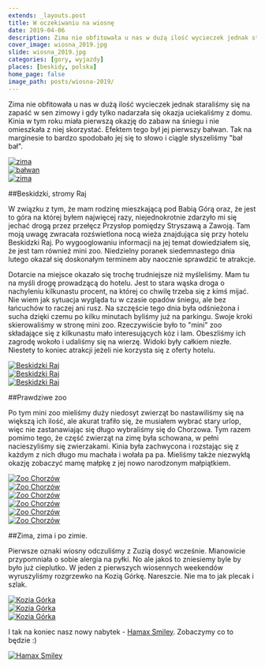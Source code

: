 ```yaml
---
extends: _layouts.post
title: W oczekiwaniu na wiosnę
date: 2019-04-06
description: Zima nie obfitowała u nas w dużą ilość wycieczek jednak staraliśmy się na zapaść w sen zimowy i gdy tylko nadarzała się okazja uciekaliśmy z domu.
cover_image: wiosna_2019.jpg
slide: wiosna_2019.jpg
categories: [gory, wyjazdy]
places: [beskidy, polska]
home_page: false
image_path: posts/wiosna-2019/
---
```


Zima nie obfitowała u nas w dużą ilość wycieczek jednak staraliśmy się na zapaść w sen zimowy i gdy tylko nadarzała się okazja uciekaliśmy z domu. Kinia w tym roku miała pierwszą okazję do zabaw na śniegu i nie omieszkała z niej skorzystać. Efektem tego był jej pierwszy bałwan. Tak na marginesie to bardzo spodobało jej się to słowo i ciągle słyszeliśmy "bał bał".

<div class="flex items-stretch justify-between w-full my-8 flex-wrap">
    <div class="w-full sm:w-1/3 sm:pr-2">
        <a href="{{ $page->cloudinary }}{{ $page->postPhoto }}/{{ $page->cloudinaryId }}/{{ $page->image_path }}zima-1.jpg">
            <img data-srcset="{{ $page->cloudinary }}{{ $page->postPhotoSmall }}/{{ $page->cloudinaryId }}/{{ $page->image_path }}zima-1.jpg 768w,{{ $page->cloudinary }}{{ $page->postPhoto }}/{{ $page->cloudinaryId }}/{{ $page->image_path }}zima-1.jpg 1400w" data-sizes="75vw,(min-width: 1024px) 900px" data-src="{{ $page->cloudinary }}{{ $page->postPhoto }}/{{ $page->cloudinaryId }}/{{ $page->image_path }}zima-1.jpg" alt="zima" class="lazy" loading="lazy">
        </a>
    </div>
    <div class="w-full sm:w-1/3 mt-2 sm:mt-0 sm:pr-2">
        <a href="{{ $page->cloudinary }}{{ $page->postPhoto }}/{{ $page->cloudinaryId }}/{{ $page->image_path }}balwan.jpg">
            <img data-srcset="{{ $page->cloudinary }}{{ $page->postPhotoSmall }}/{{ $page->cloudinaryId }}/{{ $page->image_path }}balwan.jpg 768w,{{ $page->cloudinary }}{{ $page->postPhoto }}/{{ $page->cloudinaryId }}/{{ $page->image_path }}balwan.jpg 1400w" data-sizes="75vw,(min-width: 1024px) 900px" data-src="{{ $page->cloudinary }}{{ $page->postPhoto }}/{{ $page->cloudinaryId }}/{{ $page->image_path }}balwan.jpg" alt="bałwan" class="lazy" loading="lazy">
        </a>
    </div>
    <div class="w-full sm:w-1/3 mt-2 sm:mt-0">
        <a href="{{ $page->cloudinary }}{{ $page->postPhoto }}/{{ $page->cloudinaryId }}/{{ $page->image_path }}zima-2.jpg">
            <img data-srcset="{{ $page->cloudinary }}{{ $page->postPhotoSmall }}/{{ $page->cloudinaryId }}/{{ $page->image_path }}zima-2.jpg 768w,{{ $page->cloudinary }}{{ $page->postPhoto }}/{{ $page->cloudinaryId }}/{{ $page->image_path }}zima-2.jpg 1400w" data-sizes="75vw,(min-width: 1024px) 900px" data-src="{{ $page->cloudinary }}{{ $page->postPhoto }}/{{ $page->cloudinaryId }}/{{ $page->image_path }}zima-2.jpg" alt="zima" class="lazy" loading="lazy">
        </a>
    </div>
</div>

##Beskidzki, stromy Raj

W związku z tym, że mam rodzinę mieszkającą pod Babią Górą oraz, że jest to góra na której byłem najwięcej razy, niejednokrotnie zdarzyło mi się jechać drogą przez przełęcz Przysłop pomiędzy Stryszawą a Zawoją. Tam moją uwagę zwracała rozświetlona nocą wieża znajdująca się przy hotelu Beskidzki Raj. Po wygooglowaniu informacji na jej temat dowiedziałem się, że jest tam również mini zoo.  Niedzielny poranek siedemnastego dnia lutego okazał się doskonałym terminem aby naocznie sprawdzić te atrakcje. 

Dotarcie na miejsce okazało się trochę trudniejsze niż myśleliśmy. Mam tu na myśli drogę prowadzącą do hotelu. Jest to stara wąska droga o nachyleniu kilkunastu procent, na której co chwilę trzeba się z kimś mijać. Nie wiem jak sytuacja wygląda tu w czasie opadów śniegu, ale bez łańcuchów to raczej ani rusz.  Na szczęście tego dnia była odśnieżona i sucha dzięki czemu po kilku minutach byliśmy już na parkingu. Swoje kroki skierowaliśmy w stronę mini zoo. Rzeczywiście było to "mini" zoo składające się z kilkunastu mało interesujących kóz i lam. Obeszliśmy ich zagrodę wokoło i udaliśmy się na wierzę. Widoki były całkiem niezłe. Niestety to koniec atrakcji jeżeli nie korzysta się z oferty hotelu.

<div class="flex items-stretch justify-between w-full my-8 flex-wrap">
    <div class="w-full sm:w-1/2 sm:pr-2">
        <a href="{{ $page->cloudinary }}{{ $page->postPhoto }}/{{ $page->cloudinaryId }}/{{ $page->image_path }}raj-2.jpg">
            <img data-srcset="{{ $page->cloudinary }}{{ $page->postPhotoSmall }}/{{ $page->cloudinaryId }}/{{ $page->image_path }}raj-2.jpg 768w,{{ $page->cloudinary }}{{ $page->postPhoto }}/{{ $page->cloudinaryId }}/{{ $page->image_path }}raj-2.jpg 1400w" data-sizes="75vw,(min-width: 1024px) 900px" data-src="{{ $page->cloudinary }}{{ $page->postPhoto }}/{{ $page->cloudinaryId }}/{{ $page->image_path }}raj-2.jpg" alt="Beskidzki Raj" class="lazy" loading="lazy">
        </a>
    </div>
    <div class="w-full sm:w-1/2 mt-2 sm:mt-0">
        <a href="{{ $page->cloudinary }}{{ $page->postPhoto }}/{{ $page->cloudinaryId }}/{{ $page->image_path }}raj-3.jpg">
            <img data-srcset="{{ $page->cloudinary }}{{ $page->postPhotoSmall }}/{{ $page->cloudinaryId }}/{{ $page->image_path }}raj-3.jpg 768w,{{ $page->cloudinary }}{{ $page->postPhoto }}/{{ $page->cloudinaryId }}/{{ $page->image_path }}raj-3.jpg 1400w" data-sizes="75vw,(min-width: 1024px) 900px" data-src="{{ $page->cloudinary }}{{ $page->postPhoto }}/{{ $page->cloudinaryId }}/{{ $page->image_path }}raj-3.jpg" alt="Beskidzki Raj" class="lazy" loading="lazy">
        </a>
    </div>
    <div class="w-full sm:pr-2 mt-2">
        <a href="{{ $page->cloudinary }}{{ $page->postPhoto }}/{{ $page->cloudinaryId }}/{{ $page->image_path }}raj-1.jpg">
            <img data-srcset="{{ $page->cloudinary }}{{ $page->postPhotoSmall }}/{{ $page->cloudinaryId }}/{{ $page->image_path }}raj-1.jpg 768w,{{ $page->cloudinary }}{{ $page->postPhoto }}/{{ $page->cloudinaryId }}/{{ $page->image_path }}raj-1.jpg 1400w" data-sizes="75vw,(min-width: 1024px) 900px" data-src="{{ $page->cloudinary }}{{ $page->postPhoto }}/{{ $page->cloudinaryId }}/{{ $page->image_path }}raj-1.jpg" alt="Beskidzki Raj" class="lazy" loading="lazy">
        </a>
    </div>
</div>

##Prawdziwe zoo

Po tym mini zoo mieliśmy duży niedosyt zwierząt bo nastawiliśmy się na większą ich ilość, ale akurat trafiło się, że musiałem wybrać stary urlop, więc nie zastanawiając się długo wybraliśmy się do Chorzowa. Tym razem pomimo tego, że część zwierząt na zimę była schowana,  w pełni nacieszyliśmy się zwierzakami. Kinia była zachwycona i rozstając się z każdym z nich długo mu machała i wołała pa pa. Mieliśmy także niezwykłą okazję zobaczyć mamę małpkę z jej nowo narodzonym małpiątkiem.

<div class="flex items-stretch justify-between w-full my-8 flex-wrap">
    <div class="w-full sm:w-1/3 sm:pr-2">
        <a href="{{ $page->cloudinary }}{{ $page->postPhoto }}/{{ $page->cloudinaryId }}/{{ $page->image_path }}zoo-1.jpg">
            <img data-srcset="{{ $page->cloudinary }}{{ $page->postPhotoSmall }}/{{ $page->cloudinaryId }}/{{ $page->image_path }}zoo-1.jpg 768w,{{ $page->cloudinary }}{{ $page->postPhoto }}/{{ $page->cloudinaryId }}/{{ $page->image_path }}zoo-1.jpg 1400w" data-sizes="75vw,(min-width: 1024px) 900px" data-src="{{ $page->cloudinary }}{{ $page->postPhoto }}/{{ $page->cloudinaryId }}/{{ $page->image_path }}zoo-1.jpg" alt="Zoo Chorzów" class="lazy" loading="lazy">
        </a>
    </div>
    <div class="w-full sm:w-1/3 mt-2 sm:mt-0 sm:pr-2">
        <a href="{{ $page->cloudinary }}{{ $page->postPhoto }}/{{ $page->cloudinaryId }}/{{ $page->image_path }}zoo-2.jpg">
            <img data-srcset="{{ $page->cloudinary }}{{ $page->postPhotoSmall }}/{{ $page->cloudinaryId }}/{{ $page->image_path }}zoo-2.jpg 768w,{{ $page->cloudinary }}{{ $page->postPhoto }}/{{ $page->cloudinaryId }}/{{ $page->image_path }}zoo-2.jpg 1400w" data-sizes="75vw,(min-width: 1024px) 900px" data-src="{{ $page->cloudinary }}{{ $page->postPhoto }}/{{ $page->cloudinaryId }}/{{ $page->image_path }}zoo-2.jpg" alt="Zoo Chorzów" class="lazy" loading="lazy">
        </a>
    </div>
    <div class="w-full sm:w-1/3 mt-2 sm:mt-0">
        <a href="{{ $page->cloudinary }}{{ $page->postPhoto }}/{{ $page->cloudinaryId }}/{{ $page->image_path }}zoo-3.jpg">
            <img data-srcset="{{ $page->cloudinary }}{{ $page->postPhotoSmall }}/{{ $page->cloudinaryId }}/{{ $page->image_path }}zoo-3.jpg 768w,{{ $page->cloudinary }}{{ $page->postPhoto }}/{{ $page->cloudinaryId }}/{{ $page->image_path }}zoo-3.jpg 1400w" data-sizes="75vw,(min-width: 1024px) 900px" data-src="{{ $page->cloudinary }}{{ $page->postPhoto }}/{{ $page->cloudinaryId }}/{{ $page->image_path }}zoo-3.jpg" alt="Zoo Chorzów" class="lazy" loading="lazy">
        </a>
    </div>
    <div class="w-full sm:w-1/3 sm:pr-2 mt-2">
        <a href="{{ $page->cloudinary }}{{ $page->postPhoto }}/{{ $page->cloudinaryId }}/{{ $page->image_path }}zoo-4.jpg">
            <img data-srcset="{{ $page->cloudinary }}{{ $page->postPhotoSmall }}/{{ $page->cloudinaryId }}/{{ $page->image_path }}zoo-4.jpg 768w,{{ $page->cloudinary }}{{ $page->postPhoto }}/{{ $page->cloudinaryId }}/{{ $page->image_path }}zoo-4.jpg 1400w" data-sizes="75vw,(min-width: 1024px) 900px" data-src="{{ $page->cloudinary }}{{ $page->postPhoto }}/{{ $page->cloudinaryId }}/{{ $page->image_path }}zoo-4.jpg" alt="Zoo Chorzów" class="lazy" loading="lazy">
        </a>
    </div>
    <div class="w-full sm:w-1/3 sm:pr-2 mt-2">
        <a href="{{ $page->cloudinary }}{{ $page->postPhoto }}/{{ $page->cloudinaryId }}/{{ $page->image_path }}zoo-5.jpg">
            <img data-srcset="{{ $page->cloudinary }}{{ $page->postPhotoSmall }}/{{ $page->cloudinaryId }}/{{ $page->image_path }}zoo-5.jpg 768w,{{ $page->cloudinary }}{{ $page->postPhoto }}/{{ $page->cloudinaryId }}/{{ $page->image_path }}zoo-5.jpg 1400w" data-sizes="75vw,(min-width: 1024px) 900px" data-src="{{ $page->cloudinary }}{{ $page->postPhoto }}/{{ $page->cloudinaryId }}/{{ $page->image_path }}zoo-5.jpg" alt="Zoo Chorzów" class="lazy"loading="lazy">
        </a>
    </div>
    <div class="w-full sm:w-1/3 mt-2">
        <a href="{{ $page->cloudinary }}{{ $page->postPhoto }}/{{ $page->cloudinaryId }}/{{ $page->image_path }}zoo-6.jpg">
            <img data-srcset="{{ $page->cloudinary }}{{ $page->postPhotoSmall }}/{{ $page->cloudinaryId }}/{{ $page->image_path }}zoo-6.jpg 768w,{{ $page->cloudinary }}{{ $page->postPhoto }}/{{ $page->cloudinaryId }}/{{ $page->image_path }}zoo-6.jpg 1400w" data-sizes="75vw,(min-width: 1024px) 900px" data-src="{{ $page->cloudinary }}{{ $page->postPhoto }}/{{ $page->cloudinaryId }}/{{ $page->image_path }}zoo-6.jpg" alt="Zoo Chorzów" class="lazy" loading="lazy">
        </a>
    </div>
</div>


##Zima, zima i po zimie.

Pierwsze oznaki wiosny odczuliśmy z Zuzią dosyć wcześnie. Mianowicie przypomniała o sobie alergia na pyłki. No ale jakoś to zniesiemy byle by było już cieplutko. W jeden z pierwszych wiosennych weekendów wyruszyliśmy rozgrzewko na Kozią Górkę.  Nareszcie.  Nie ma to jak plecak i szlak.

<div class="flex items-stretch justify-between w-full my-8 flex-wrap">
    <div class="w-full sm:w-1/3 sm:pr-2">
        <a href="{{ $page->cloudinary }}{{ $page->postPhoto }}/{{ $page->cloudinaryId }}/{{ $page->image_path }}kozia-1.jpg">
            <img data-srcset="{{ $page->cloudinary }}{{ $page->postPhotoSmall }}/{{ $page->cloudinaryId }}/{{ $page->image_path }}kozia-1.jpg 768w,{{ $page->cloudinary }}{{ $page->postPhoto }}/{{ $page->cloudinaryId }}/{{ $page->image_path }}kozia-1.jpg 1400w" data-sizes="75vw,(min-width: 1024px) 900px" data-src="{{ $page->cloudinary }}{{ $page->postPhoto }}/{{ $page->cloudinaryId }}/{{ $page->image_path }}kozia-1.jpg" alt="Kozia Górka" class="lazy" loading="lazy">
        </a>
    </div>
    <div class="w-full sm:w-1/3 mt-2 sm:mt-0 sm:pr-2">
        <a href="{{ $page->cloudinary }}{{ $page->postPhoto }}/{{ $page->cloudinaryId }}/{{ $page->image_path }}kozia-2.jpg">
            <img data-srcset="{{ $page->cloudinary }}{{ $page->postPhotoSmall }}/{{ $page->cloudinaryId }}/{{ $page->image_path }}kozia-2.jpg 768w,{{ $page->cloudinary }}{{ $page->postPhoto }}/{{ $page->cloudinaryId }}/{{ $page->image_path }}kozia-2.jpg 1400w" data-sizes="75vw,(min-width: 1024px) 900px" data-src="{{ $page->cloudinary }}{{ $page->postPhoto }}/{{ $page->cloudinaryId }}/{{ $page->image_path }}kozia-2.jpg" alt="Kozia Górka" class="lazy" loading="lazy">
        </a>
    </div>
    <div class="w-full sm:w-1/3 mt-2 sm:mt-0">
        <a href="{{ $page->cloudinary }}{{ $page->postPhoto }}/{{ $page->cloudinaryId }}/{{ $page->image_path }}kozia-3.jpg">
            <img data-srcset="{{ $page->cloudinary }}{{ $page->postPhotoSmall }}/{{ $page->cloudinaryId }}/{{ $page->image_path }}kozia-3.jpg 768w,{{ $page->cloudinary }}{{ $page->postPhoto }}/{{ $page->cloudinaryId }}/{{ $page->image_path }}kozia-3.jpg 1400w" data-sizes="75vw,(min-width: 1024px) 900px" data-src="{{ $page->cloudinary }}{{ $page->postPhoto }}/{{ $page->cloudinaryId }}/{{ $page->image_path }}kozia-3.jpg" alt="Kozia Górka" class="lazy" loading="lazy">
        </a>
    </div>
</div>

I tak na koniec nasz nowy nabytek - <a href="https://www.ceneo.pl/37045138#crid=271618&pid=20128" target="_blank">Hamax Smiley</a>. Zobaczymy co to będzie :)

<div>
    <a href="{{ $page->cloudinary }}{{ $page->postPhoto }}/{{ $page->cloudinaryId }}/{{ $page->image_path }}hamax.jpg">
        <img data-srcset="{{ $page->cloudinary }}{{ $page->postPhotoSmall }}/{{ $page->cloudinaryId }}/{{ $page->image_path }}hamax.jpg 768w,{{ $page->cloudinary }}{{ $page->postPhoto }}/{{ $page->cloudinaryId }}/{{ $page->image_path }}hamax.jpg 1400w" data-sizes="75vw,(min-width: 1024px) 900px" data-src="{{ $page->cloudinary }}{{ $page->postPhoto }}/{{ $page->cloudinaryId }}/{{ $page->image_path }}hamax.jpg" alt="Hamax Smiley" class="lazy" loading="lazy">
    </a>
</div>
